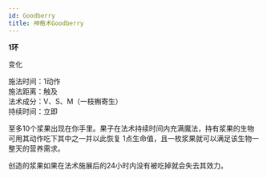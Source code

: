 ```yaml
---
id: Goodberry
title: 神莓术Goodberry
---
```


**1环**

变化

施法时间：1动作  
施法距离：触及  
法术成分：V、S、M（一枝槲寄生）  
持续时间：立即  


至多10个浆果出现在你手里。果子在法术持续时间内充满魔法，持有浆果的生物可用其动作吃下其中之一并以此恢复
1点生命值，且一枚浆果就可以满足该生物一整天的营养需求。


创造的浆果如果在法术施展后的24小时内没有被吃掉就会失去其效力。
